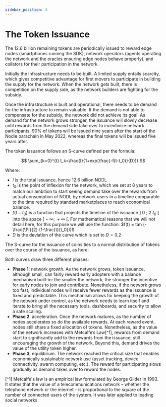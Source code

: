 ```yaml
---
sidebar_position: 4
---
```


# The Token Issuance

The 12.6 billion remaining tokens are periodically issued to reward edge nodes (smartphones running the SDK), network operators (agents operating the network and the oracles ensuring edge nodes behave properly), and collators for their participation in the network. 

Initially the infrastructure needs to be built. A limited supply entails scarcity, which gives competitive advantage for first movers to participate in building the supply for the network. When the network gets built, there is competition on the supply side, as the network builders are fighting for the subsidy.

Once the infrastructure is built and operational, there needs to be demand for the infrastructure to remain valuable. If the demand is not able to compensate for the subsidy, the network did not achieve its goal. As demand for the network grows stronger, the issuance will slowly decrease until rewards from the demand side take over to incentivize network participants. 90% of tokens will be issued nine years after the start of the Nodle parachain in May 2022, whereas the final tokens will be issued five years after.

The token Issuance follows an S-curve defined per the formula:

$$
\sum_{k=0}^{t} I_k=\frac{I}{1+exp(\frac{-f(t-t_0)}{D})}
$$

Where: 
- $I$ is the total issuance, hence 12.6 billion NODL
- $t_0$ is the point of inflexion for the network, which we set at 8 years to match our ambition to start seeing demand take over the rewards from actual consumption of NODL by network users in a timeline comparable to the time required by standard marketplaces to reach economical balance.
- $f(t-t_0)$ is a function that projects the timeline of the issuance $]\ 0\ ;\ 2 \  t_0 \ [$ into the space $]-\infty;\ +\infty\ [$. For mathematical reasons that we will not detail here, for this purpose we will use the function: $f(t) = tan (-\frac{\Pi}{2} (1-\frac{t}{t_0}))$
- $D$ is the deviation of the curve which is set to $D=0.2$

The S-curve for the issuance of coins ties to a normal distribution of tokens over the course of the issuance, as here:



Both curves draw three different phases:

- **Phase 1**: network growth. As the network grows, token issuance, although small, can fairly reward  early adopters with a balance mechanism built-in: the smaller the network, the stronger the incentive for early nodes to join and contribute. Nonetheless, if the network grows too fast, individual nodes will receive fewer rewards as the issuance is fixed and predictable. This mechanism allows for keeping the growth of the network under control, as the network needs to learn itself and iterate to bring all the necessary tools, dashboards, and security to allow a safe scaling.
- **Phase 2**: acceleration. Once the network matures, as the number of nodes accelerates so do the available rewards. At each reward event, nodes still share a fixed allocation of tokens. Nonetheless, as the value of the network increases with Metcalfe’s Law[^1], rewards from demand start to significantly add to the rewards from the issuance, still encouraging the growth of the network. Beyond this, demand drives the value of the utility token higher.
- **Phase 3**: equilibrium. The network reached the critical size that enables economically sustainable network use (asset tracking, device connectivity, swarm computing, etc.). The reward for participating slows gradually as demand takes over to reward the nodes.

[^1] Metcalfe's law is an empirical law formulated by George Gilder in 1993. It states that the value of a telecommunications network – whether the telephone network or the internet – is proportional to the square of the number of connected users of the system. It was later applied to leading social networks.
